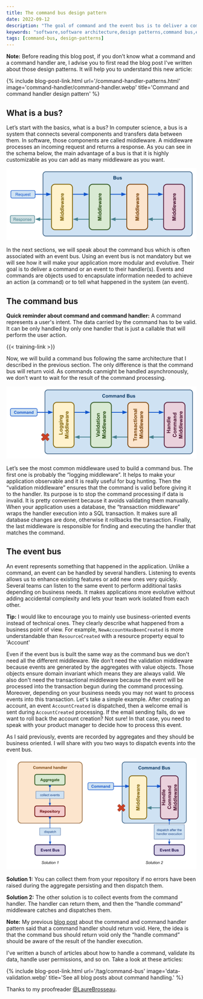 ```yaml
---
title: The command bus design pattern
date: 2022-09-12
description: "The goal of command and the event bus is to deliver a command or an event to its handler(s). Events and commands are objects used to encapsulate information needed to achieve an action (a command) or to tell what happened in the system (an event)."
keywords: "software,software architecture,design patterns,command bus,event bus,bus,middleware"
tags: [command-bus, design-patterns]
---
```


**Note:** Before reading this blog post, if you don’t know what a command and a command handler are, I advise you to first read the blog post I've written about those design patterns. It will help you to understand this new article:

{% include blog-post-link.html url='/command-handler-patterns.html' image='command-handler/command-handler.webp' title='Command and command handler design pattern' %}

## What is a bus?

Let’s start with the basics, what is a bus? In computer science, a bus is a system that connects several components and transfers data between them. In software, those components are called middleware. A middleware processes an incoming request and returns a response. As you can see in the schema below, the main advantage of a bus is that it is highly customizable as you can add as many middleware as you want.

![A bus](images/posts/command-bus/bus.svg)

In the next sections, we will speak about the command bus which is often associated with an event bus. Using an event bus is not mandatory but we will see how it will make your application more modular and evolutive. Their goal is to deliver a command or an event to their handler(s). Events and commands are objects used to encapsulate information needed to achieve an action (a command) or to tell what happened in the system (an event).

## The command bus

**Quick reminder about command and command handler:** A command represents a user's intent. The data carried by the command has to be valid. It can be only handled by only one handler that is just a callable that will perform the user action.

{{< training-link >}}

Now, we will build a command bus following the same architecture that I described in the previous section. The only difference is that the command bus will return void. As commands canmight be handled asynchronously, we don’t want to wait for the result of the command processing.

![A command bus](images/posts/command-bus/command-bus.svg)

Let’s see the most common middleware used to build a command bus. The first one is probably the “logging middleware”. It helps to make your application observable and it is really useful for bug hunting. Then the “validation middleware” ensures that the command is valid before giving it to the handler. Its purpose is to stop the command processing if data is invalid. It is pretty convenient because it avoids validating them manually. When your application uses a database, the “transaction middleware” wraps the handler execution into a SQL transaction. It makes sure all database changes are done, otherwise it rollbacks the transaction. Finally, the last middleware is responsible for finding and executing the handler that matches the command.

## The event bus

An event represents something that happened in the application. Unlike a command, an event can be handled by several handlers. Listening to events allows us to enhance existing features or add new ones very quickly. Several teams can listen to the same event to perform additional tasks depending on business needs. It makes applications more evolutive without adding accidental complexity and lets your team work isolated from each other.

**Tip:** I would like to encourage you to mainly use business-oriented events instead of technical ones. They clearly describe what happened from a business point of view. For example, `NewAccountHasBeenCreated` is more understandable than `ResourceCreated` with a resource property equal to 'Account'

Even if the event bus is built the same way as the command bus we don't need all the different middleware. We don’t need the validation middleware because events are generated by the aggregates with value objects. Those objects ensure domain invariant which means they are always valid. We also don't need the transactional middleware because the event will be processed into the transaction begun during the command processing. Moreover, depending on your business needs you may not want to process events into this transaction. Let's take a simple example. After creating an account, an event `AccountCreated` is dispatched, then a welcome email is sent during `AccountCreated` processing. If the email sending fails, do we want to roll back the account creation? Not sure! In that case, you need to speak with your product manager to decide how to process this event.

As I said previously, events are recorded by aggregates and they should be business oriented. I will share with you two ways to dispatch events into the event bus.

![A event bus](images/posts/command-bus/event-bus.svg)

**Solution 1:** You can collect them from your repository if no errors have been raised during the aggregate persisting and then dispatch them.

**Solution 2:** The other solution is to collect events from the command handler. The handler can return them, and then the “handle command” middleware catches and dispatches them.

**Note:** My previous [blog post](http://arnolanglade.github.io/command-handler-patterns.html) about the command and command handler pattern said that a command handler should return void. Here, the idea is that the command bus should return void only the “handle command” should be aware of the result of the handler execution.

I've written a bunch of articles about how to handle a command, validate its data, handle user permissions, and so on. Take a look at these articles:

{% include blog-post-link.html url='/tag/command-bus' image='data-validation.webp' title='See all blog posts about command handling.' %}

Thanks to my proofreader [@LaureBrosseau](https://www.linkedin.com/in/laurebrosseau).
